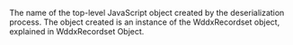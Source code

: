The name of the top-level JavaScript object created by the deserialization process. The object
		created is an instance of the WddxRecordset object, explained in WddxRecordset Object.